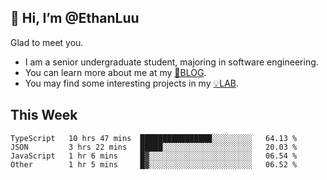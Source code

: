 ## 👋 Hi, I’m @EthanLuu

Glad to meet you.

- I am a senior undergraduate student, majoring in software engineering.
- You can learn more about me at my [📝BLOG](https://blog.ethanloo.cn).
- You may find some interesting projects in my [💡LAB](https://lab.ethanloo.cn).

## This Week
<!--START_SECTION:waka-->

```text
TypeScript   10 hrs 47 mins  ████████████████░░░░░░░░░   64.13 %
JSON         3 hrs 22 mins   █████░░░░░░░░░░░░░░░░░░░░   20.03 %
JavaScript   1 hr 6 mins     █▓░░░░░░░░░░░░░░░░░░░░░░░   06.54 %
Other        1 hr 5 mins     █▓░░░░░░░░░░░░░░░░░░░░░░░   06.52 %
```

<!--END_SECTION:waka-->
